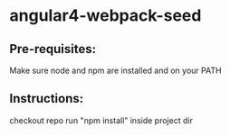 # angular4-webpack-seed

## Pre-requisites:
Make sure node and npm are installed and on your PATH

## Instructions:
checkout repo
run "npm install" inside project dir
